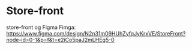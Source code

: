 # Store-front
store-front og Figma
Fimga: https://www.figma.com/design/N2n31m09HUhZyfqJyKrxVE/StoreFront?node-id=0-1&p=f&t=e2iCo5paJ2mLHEg5-0
